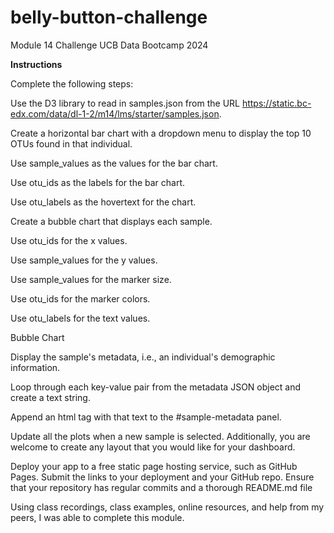 # belly-button-challenge
Module 14 Challenge UCB Data Bootcamp 2024

**Instructions**

Complete the following steps:

Use the D3 library to read in samples.json from the URL https://static.bc-edx.com/data/dl-1-2/m14/lms/starter/samples.json.

Create a horizontal bar chart with a dropdown menu to display the top 10 OTUs found in that individual.

Use sample_values as the values for the bar chart.

Use otu_ids as the labels for the bar chart.

Use otu_labels as the hovertext for the chart.


Create a bubble chart that displays each sample.

Use otu_ids for the x values.

Use sample_values for the y values.

Use sample_values for the marker size.

Use otu_ids for the marker colors.

Use otu_labels for the text values.

Bubble Chart

Display the sample's metadata, i.e., an individual's demographic information.

Loop through each key-value pair from the metadata JSON object and create a text string.

Append an html tag with that text to the #sample-metadata panel.


Update all the plots when a new sample is selected. Additionally, you are welcome to create any layout that you would like for your dashboard.


Deploy your app to a free static page hosting service, such as GitHub Pages. Submit the links to your deployment and your GitHub repo. Ensure that your repository has regular commits and a thorough README.md file


Using class recordings, class examples, online resources, and help from my peers, I was able to complete this module.
